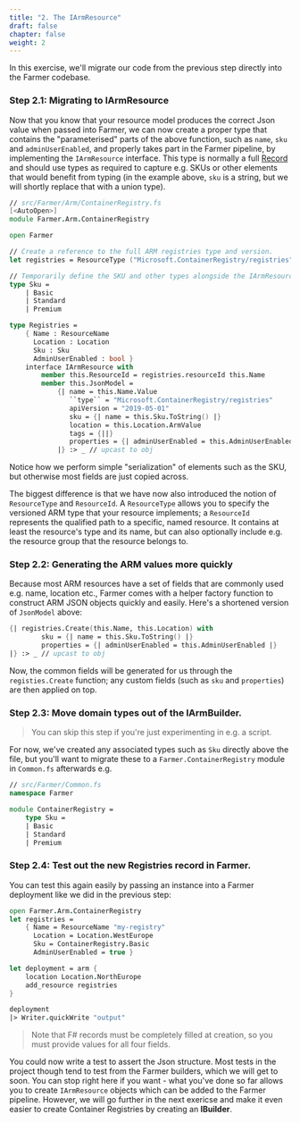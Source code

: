 ```yaml
---
title: "2. The IArmResource"
draft: false
chapter: false
weight: 2
---
```


In this exercise, we'll migrate our code from the previous step directly into the Farmer codebase.

### Step 2.1: Migrating to IArmResource

Now that you know that your resource model produces the correct Json value when passed into Farmer, we can now create a proper type that contains the "parameterised" parts of the above function, such as `name`, `sku` and `adminUserEnabled`, and properly takes part in the Farmer pipeline, by implementing the `IArmResource` interface. This type is normally a full [Record](https://docs.microsoft.com/en-us/dotnet/fsharp/language-reference/records) and should use types as required to capture e.g. SKUs or other elements that would benefit from typing (in the example above, `sku` is a string, but we will shortly replace that with a union type).

```fsharp
// src/Farmer/Arm/ContainerRegistry.fs
[<AutoOpen>]
module Farmer.Arm.ContainerRegistry

open Farmer

// Create a reference to the full ARM registries type and version.
let registries = ResourceType ("Microsoft.ContainerRegistry/registries", "2019-05-01")

// Temporarily define the SKU and other types alongside the IArmResource.
type Sku =
    | Basic
    | Standard
    | Premium

type Registries =
    { Name : ResourceName
      Location : Location
      Sku : Sku
      AdminUserEnabled : bool }
    interface IArmResource with
        member this.ResourceId = registries.resourceId this.Name
        member this.JsonModel =
            {| name = this.Name.Value
               ``type`` = "Microsoft.ContainerRegistry/registries"
               apiVersion = "2019-05-01"
               sku = {| name = this.Sku.ToString() |}
               location = this.Location.ArmValue
               tags = {||}
               properties = {| adminUserEnabled = this.AdminUserEnabled |}
            |} :> _ // upcast to obj
```

Notice how we perform simple "serialization" of elements such as the SKU, but otherwise most fields are just copied across.

The biggest difference is that we have now also introduced the notion of `ResourceType` and `ResourceId`. A `ResourceType` allows you to specify the versioned ARM type that your resource implements; a `ResourceId` represents the qualified path to a specific, named resource. It contains at least the resource's type and its name, but can also optionally include e.g. the resource group that the resource belongs to.

### Step 2.2: Generating the ARM values more quickly
Because most ARM resources have a set of fields that are commonly used e.g. name, location etc., Farmer comes with a helper factory function to construct ARM JSON objects quickly and easily. Here's a shortened version of `JsonModel` above:

```fsharp
{| registries.Create(this.Name, this.Location) with
        sku = {| name = this.Sku.ToString() |}
        properties = {| adminUserEnabled = this.AdminUserEnabled |}
|} :> _ // upcast to obj
```

Now, the common fields will be generated for us through the `registies.Create` function; any custom fields (such as `sku` and `properties`) are then applied on top.

### Step 2.3: Move domain types out of the IArmBuilder.

> You can skip this step if you're just experimenting in e.g. a script.

For now, we've created any associated types such as `Sku` directly above the file, but you'll want to migrate these to a `Farmer.ContainerRegistry` module in `Common.fs` afterwards e.g.

```fsharp
// src/Farmer/Common.fs
namespace Farmer

module ContainerRegistry =
    type Sku =
    | Basic
    | Standard
    | Premium
```

### Step 2.4: Test out the new Registries record in Farmer.

You can test this again easily by passing an instance into a Farmer deployment like we did in the previous step:

```fsharp
open Farmer.Arm.ContainerRegistry
let registries =
    { Name = ResourceName "my-registry"
      Location = Location.WestEurope
      Sku = ContainerRegistry.Basic
      AdminUserEnabled = true }

let deployment = arm {
    location Location.NorthEurope
    add_resource registries
}

deployment
|> Writer.quickWrite "output"
```

> Note that F# records must be completely filled at creation, so you must provide values for all four fields.

You could now write a test to assert the Json structure. Most tests in the project though tend to test from the Farmer builders, which we will get to soon. You can stop right here if you want - what you've done so far allows you to create `IArmResource` objects which can be added to the Farmer pipeline. However, we will go further in the next exericse and make it even easier to create Container Registries by creating an **IBuilder**.